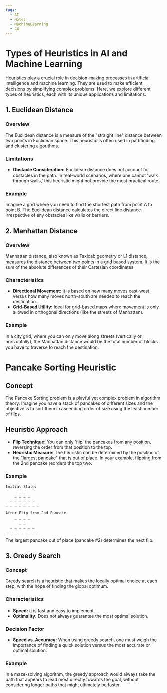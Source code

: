 ```yaml
---
tags:
  - AI
  - Notes
  - MachineLearning
  - CS
---
```


# Types of Heuristics in AI and Machine Learning

Heuristics play a crucial role in decision-making processes in artificial intelligence and machine learning. They are used to make efficient decisions by simplifying complex problems. Here, we explore different types of heuristics, each with its unique applications and limitations.

## 1. Euclidean Distance

### Overview
The Euclidean distance is a measure of the "straight line" distance between two points in Euclidean space. This heuristic is often used in pathfinding and clustering algorithms.

### Limitations
- **Obstacle Consideration:** Euclidean distance does not account for obstacles in the path. In real-world scenarios, where one cannot 'walk through walls,' this heuristic might not provide the most practical route.

### Example
Imagine a grid where you need to find the shortest path from point A to point B. The Euclidean distance calculates the direct line distance irrespective of any obstacles like walls or barriers.

## 2. Manhattan Distance

### Overview
Manhattan distance, also known as Taxicab geometry or L1 distance, measures the distance between two points in a grid based system. It is the sum of the absolute differences of their Cartesian coordinates.

### Characteristics
- **Directional Movement:** It is based on how many moves east-west versus how many moves north-south are needed to reach the destination.
- **Grid-Based Utility:** Ideal for grid-based maps where movement is only allowed in orthogonal directions (like the streets of Manhattan).

### Example
In a city grid, where you can only move along streets (vertically or horizontally), the Manhattan distance would be the total number of blocks you have to traverse to reach the destination.

# Pancake Sorting Heuristic

## Concept
The Pancake Sorting problem is a playful yet complex problem in algorithm theory. Imagine you have a stack of pancakes of different sizes and the objective is to sort them in ascending order of size using the least number of flips.

## Heuristic Approach
- **Flip Technique:** You can only 'flip' the pancakes from any position, reversing the order from that position to the top.
- **Heuristic Measure:** The heuristic can be determined by the position of the "largest pancake" that is out of place. In your example, flipping from the 2nd pancake reorders the top two.

### Example
```
Initial State:
      _ _
    _ _ _ _
  _ _ _ _ _ _
_ _ _ _ _ _ _ _

After Flip from 2nd Pancake:
    _ _ _ _
      _ _
  _ _ _ _ _ _
_ _ _ _ _ _ _ _
```
The largest pancake out of place (pancake #2) determines the next flip.

## 3. Greedy Search

### Concept
Greedy search is a heuristic that makes the locally optimal choice at each step, with the hope of finding the global optimum.

### Characteristics
- **Speed:** It is fast and easy to implement.
- **Optimality:** Does not always guarantee the most optimal solution.

### Decision Factor
- **Speed vs. Accuracy:** When using greedy search, one must weigh the importance of finding a quick solution versus the most accurate or optimal solution.

### Example
In a maze-solving algorithm, the greedy approach would always take the path that appears to lead most directly towards the goal, without considering longer paths that might ultimately be faster.